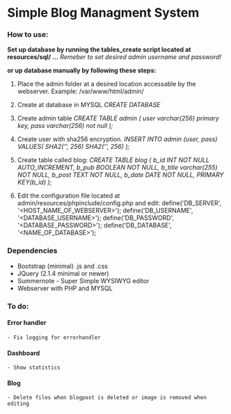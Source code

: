# Simple Blog Managment System

### How to use:
**Set up database by running the tables_create
script located at resources/sql/ ...**
*Remeber to set desired admin username and password!*

**or up database manually by following
these steps:**

1. Place the admin folder at a desired
location accessable by the webserver.
Example: /var/www/html/admin/

2. Create at database in MYSQL
*CREATE DATABASE <databasename>*

3. Create admin table
*CREATE TABLE admin (
    user varchar(256) primary key,
    pass varchar(256) not null
);*

4. Create user with sha256 encryption.
*INSERT INTO admin (user, pass)
    VALUES( SHA2('<username>', 256)
            SHA2('<password>', 256)
            );*

5. Create table called blog:
*CREATE TABLE blog (
    b_id    INT NOT NULL AUTO_INCREMENT,
    b_pub   BOOLEAN NOT NULL,
    b_title varchar(255) NOT NULL,
    b_post  TEXT NOT NULL,
    b_date  DATE NOT NULL,
    PRIMARY KEY(b_id)
);*

6. Edit the configuration file located at
admin/resources/phpinclude/config.php and edit:
define('DB_SERVER', '<HOST_NAME_OF_WEBSERVER>');
define('DB_USERNAME', '<DATABASE_USERNAME>');
define('DB_PASSWORD', '<DATABASE_PASSWORD>');
define('DB_DATABASE', '<NAME_OF_DATABASE>');

### Dependencies
- Bootstrap (minimal) .js and .css
- JQuery (2.1.4 minimal or newer)
- Summernote - Super Simple WYSIWYG editor
- Webserver with PHP and MYSQL

### To do:
#### Error handler
    - Fix logging for errorhandler
#### Dashboard
    - Show statistics
#### Blog
    - Delete files when blogpost is deleted or image is removed when editing

